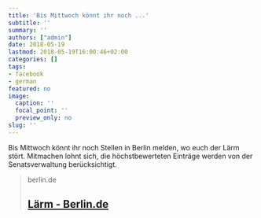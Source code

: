 ```yaml
---
title: 'Bis Mittwoch könnt ihr noch ...'
subtitle: ''
summary: ''
authors: ["admin"]
date: 2018-05-19
lastmod: 2018-05-19T16:00:46+02:00
categories: []
tags:
- facebook
- german
featured: no
image:
  caption: ''
  focal_point: ''
  preview_only: no
slug: ''
---
```

Bis Mittwoch könnt ihr noch Stellen in Berlin melden, wo euch der Lärm stört. Mitmachen lohnt sich, die höchstbewerteten Einträge werden von der Senatsverwaltung berücksichtigt.
> berlin.de
> ## [Lärm - Berlin.de](https://www.berlin.de/leises-berlin/)
>


